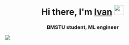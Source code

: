 <h1 align="center">Hi there, I'm <a href="https://vk.com/vaaness" target="_blank">Ivan</a> 
<img src="https://github.com/blackcater/blackcater/raw/main/images/Hi.gif" height="32"/></h1>
<h3 align="center">BMSTU student, ML engineer </h3>

![](http://github-profile-summary-cards.vercel.app/api/cards/most-commit-language?username=123-39&theme=solarized_dark)
